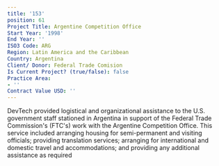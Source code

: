 ```yaml
---
title: '153'
position: 61
Project Title: Argentine Competition Office
Start Year: '1998'
End Year: ''
ISO3 Code: ARG
Region: Latin America and the Caribbean
Country: Argentina
Client/ Donor: Federal Trade Comision
Is Current Project? (true/false): false
Practice Area:
- ''
Contract Value USD: ''
---
```


DevTech provided logistical and organizational assistance to the U.S. government staff stationed in Argentina in support of the Federal Trade Commission's (FTC's) work with the Argentine Competition Office. This service included arranging housing for semi-permanent and visiting officials; providing translation services; arranging for international and domestic travel and accommodations; and providing any additional assistance as required